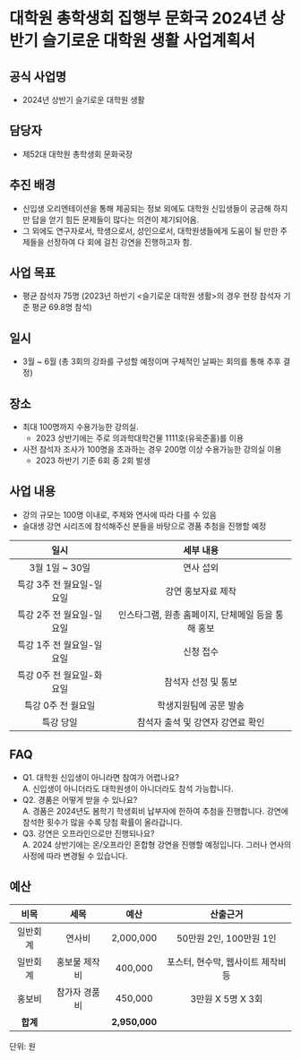 대학원 총학생회 집행부 문화국 2024년 상반기 슬기로운 대학원 생활 사업계획서
===

## 공식 사업명
- 2024년 상반기 슬기로운 대학원 생활

## 담당자
- 제52대 대학원 총학생회 문화국장

## 추진 배경
- 신입생 오리엔테이션을 통해 제공되는 정보 외에도 대학원 신입생들이 궁금해 하지만 답을 얻기 힘든 문제들이 많다는 의견이 제기되어옴. 
- 그 외에도 연구자로서, 학생으로서, 성인으로서, 대학원생들에게 도움이 될 만한 주제들을 선정하여 다 회에 걸친 강연을 진행하고자 함. 

## 사업 목표
- 평균 참석자 75명 (2023년 하반기 <슬기로운 대학원 생활>의 경우 현장 참석자 기준 평균 69.8명 참석)

## 일시
- 3월 ~ 6월 (총 3회의 강좌를 구성할 예정이며 구체적인 날짜는 회의를 통해 추후 결정)

## 장소
- 최대 100명까지 수용가능한 강의실.
	- 2023 상반기에는 주로 의과학대학건물 1111호(유욱준홀)를 이용
- 사전 참석자 조사가 100명을 초과하는 경우 200명 이상 수용가능한 강의실 이용 
	- 2023 하반기 기준 6회 중 2회 발생

## 사업 내용

 - 강의 규모는 100명 이내로, 주제와 연사에 따라 다를 수 있음
 - 슬대생 강연 시리즈에 참석해주신 분들을 바탕으로 경품 추첨을 진행할 예정

|  **일시** | **세부 내용** |
|:----------:|:------------:|
|3월 1일 ~ 30일 | 연사 섭외 |
|특강 3주 전 월요일-일요일 | 강연 홍보자료 제작 |
|특강 2주 전 월요일-일요일 | 인스타그램, 원총 홈페이지, 단체메일 등을 통해 홍보 |
|특강 1주 전 월요일-일요일 | 신청 접수 |
|특강 0주 전 월요일-화요일 | 참석자 선정 및 통보 |
|특강 0주 전 월요일 | 학생지원팀에 공문 발송 |
|특강 당일 | 참석자 출석 및 강연자 강연료 확인 |


## FAQ
- Q1. 대학원 신입생이 아니라면 참여가 어렵나요? <br/> A. 신입생이 아니더라도 대학원생이 아니더라도 참석 가능합니다.
- Q2. 경품은 어떻게 받을 수 있나요? <br/> A. 경품은 2024년도 봄학기 학생회비 납부자에 한하여 추첨을 진행합니다. 강연에 참석한 횟수가 많을 수록 당첨 확률이 올라갑니다.
- Q3. 강연은 오프라인으로만 진행되나요? <br/> A. 2024 상반기에는 온/오프라인 혼합형 강연을 진행할 예정입니다. 그러나 연사의 사정에 따라 변경될 수 있습니다.

## 예산

|  **비목** |   **세목**   | **예산** | **산출근거** |
|:----------:|:------------:|:--------:|:--------:|
|일반회계| 연사비 | 2,000,000 | 50만원 2인, 100만원 1인 |
|일반회계| 홍보물 제작비 | 400,000 | 포스터, 현수막, 웹사이트 제작비 등 |
|홍보비|참가자 경품비|450,000| 3만원 X 5명 X 3회 |
|   **합계**  |              | **2,950,000**|  |

단위: 원
